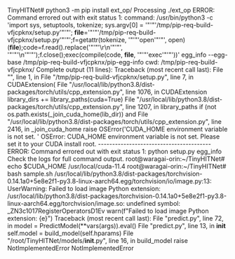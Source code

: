 TinyHITNet# python3 -m pip install ext_op/
Processing ./ext_op
    ERROR: Command errored out with exit status 1:
     command: /usr/bin/python3 -c 'import sys, setuptools, tokenize; sys.argv[0] = '"'"'/tmp/pip-req-build-vfjcpknx/setup.py'"'"'; __file__='"'"'/tmp/pip-req-build-vfjcpknx/setup.py'"'"';f=getattr(tokenize, '"'"'open'"'"', open)(__file__);code=f.read().replace('"'"'\r\n'"'"', '"'"'\n'"'"');f.close();exec(compile(code, __file__, '"'"'exec'"'"'))' egg_info --egg-base /tmp/pip-req-build-vfjcpknx/pip-egg-info
         cwd: /tmp/pip-req-build-vfjcpknx/
    Complete output (11 lines):
    Traceback (most recent call last):
      File "<string>", line 1, in <module>
      File "/tmp/pip-req-build-vfjcpknx/setup.py", line 7, in <module>
        CUDAExtension(
      File "/usr/local/lib/python3.8/dist-packages/torch/utils/cpp_extension.py", line 1076, in CUDAExtension
        library_dirs += library_paths(cuda=True)
      File "/usr/local/lib/python3.8/dist-packages/torch/utils/cpp_extension.py", line 1207, in library_paths
        if (not os.path.exists(_join_cuda_home(lib_dir)) and
      File "/usr/local/lib/python3.8/dist-packages/torch/utils/cpp_extension.py", line 2416, in _join_cuda_home
        raise OSError('CUDA_HOME environment variable is not set. '
    OSError: CUDA_HOME environment variable is not set. Please set it to your CUDA install root.
    ----------------------------------------
ERROR: Command errored out with exit status 1: python setup.py egg_info Check the logs for full command output.
root@waragai-orin:~/TinyHITNet# echo $CUDA_HOME
/usr/local/cuda-11.4
root@waragai-orin:~/TinyHITNet# bash sample.sh 
/usr/local/lib/python3.8/dist-packages/torchvision-0.14.1a0+5e8e2f1-py3.8-linux-aarch64.egg/torchvision/io/image.py:13: UserWarning: Failed to load image Python extension: /usr/local/lib/python3.8/dist-packages/torchvision-0.14.1a0+5e8e2f1-py3.8-linux-aarch64.egg/torchvision/image.so: undefined symbol: _ZN3c1017RegisterOperatorsD1Ev
  warn(f"Failed to load image Python extension: {e}")
Traceback (most recent call last):
  File "predict.py", line 72, in <module>
    model = PredictModel(**vars(args)).eval()
  File "predict.py", line 13, in __init__
    self.model = build_model(self.hparams)
  File "/root/TinyHITNet/models/__init__.py", line 16, in build_model
    raise NotImplementedError
NotImplementedError

